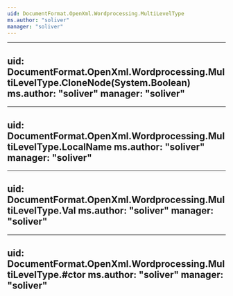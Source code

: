 ```yaml
---
uid: DocumentFormat.OpenXml.Wordprocessing.MultiLevelType
ms.author: "soliver"
manager: "soliver"
---
```


---
uid: DocumentFormat.OpenXml.Wordprocessing.MultiLevelType.CloneNode(System.Boolean)
ms.author: "soliver"
manager: "soliver"
---

---
uid: DocumentFormat.OpenXml.Wordprocessing.MultiLevelType.LocalName
ms.author: "soliver"
manager: "soliver"
---

---
uid: DocumentFormat.OpenXml.Wordprocessing.MultiLevelType.Val
ms.author: "soliver"
manager: "soliver"
---

---
uid: DocumentFormat.OpenXml.Wordprocessing.MultiLevelType.#ctor
ms.author: "soliver"
manager: "soliver"
---
